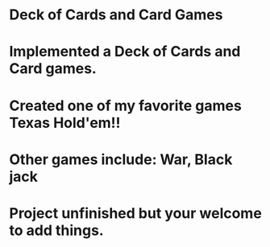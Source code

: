 # Deck of Cards and Card Games

# Implemented a Deck of Cards and Card games.
# Created one of my favorite games Texas Hold'em!!
# Other games include: War, Black jack
#
#
# Project unfinished but your welcome to add things.
